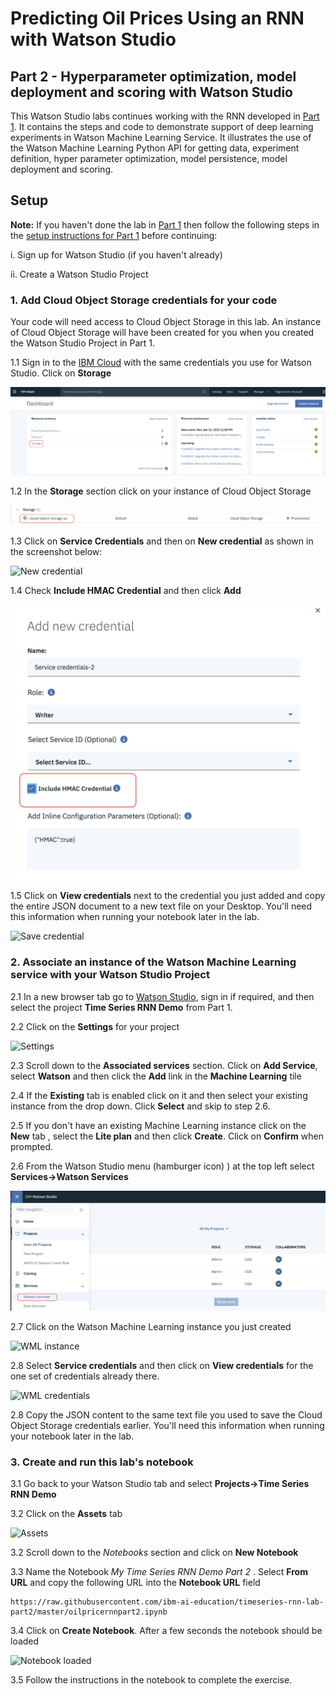 #  Predicting Oil Prices Using an RNN with Watson Studio

## Part 2 - Hyperparameter optimization, model deployment and scoring with Watson Studio

This Watson Studio labs continues working with the RNN developed in  [Part 1](https://github.com/justinmccoy/timeseries-rnn-lab-part1). It contains the steps and code to demonstrate support of deep learning experiments in Watson Machine Learning Service. It illustrates the use of  the  Watson Machine Learning Python API for getting data, experiment definition, hyper parameter optimization, model persistence, model deployment and scoring.

## Setup

**Note:** If you haven't done  the lab in [Part 1](https://github.com/justinmccoy/timeseries-rnn-lab-part1) then follow the following steps in the [setup instructions for Part 1](https://github.com/justinmccoy/timeseries-rnn-lab-part1#setup) before continuing:

   i. Sign up for Watson Studio (if you haven't already)

   ii. Create a Watson Studio Project


### 1. Add Cloud Object Storage credentials for your code

Your code  will need access to Cloud Object Storage in this lab. An instance of Cloud Object Storage  will have been created for you when you created the Watson Studio Project in Part 1.

1.1 Sign in to the [IBM Cloud](https://cloud.ibm.com) with the same credentials you use for Watson Studio. Click on **Storage**

![Dashboard](images/ssV2.2.png)

1.2 In the **Storage** section click on your instance of Cloud Object Storage

![COS Instance](images/ssV2.4.png)


1.3 Click  on **Service Credentials** and then on **New credential** as shown in the screenshot below:

![New credential](images/ssV2.5.png)


1.4 Check **Include HMAC Credential** and then click **Add**

![Add new credential](images/ss3.1.png)


1.5 Click on **View credentials** next to the  credential you just added and copy the entire JSON document to a new text file on your Desktop. You'll need this information when running your notebook later in the lab.

![Save credential](images/ss4.png)


### 2. Associate an instance of the Watson Machine Learning service  with your Watson Studio Project

2.1 In a new browser tab go to  [Watson Studio](https://dataplatform.ibm.com), sign in if required, and then  select the project  **Time Series RNN Demo** from Part 1.


2.2 Click on the **Settings** for your project

![Settings](images/ss6.png)

2.3 Scroll down to the **Associated services** section. Click on **Add Service**, select **Watson** and then click the **Add** link in the **Machine Learning** tile

2.4 If the **Existing** tab is enabled click on it and then select your existing instance from the drop down. Click **Select** and skip to step 2.6.

2.5 If you don't have an existing Machine Learning instance click on the **New** tab , select the **Lite plan** and then click **Create**. Click on **Confirm** when prompted.

2.6 From the Watson Studio menu (hamburger icon) ) at the top left select **Services->Watson Services**

![Watson Services](images/ssV2.6.png)

2.7 Click on the Watson Machine Learning instance you just created

![WML instance](images/ssV2.7.png)

2.8 Select **Service credentials** and then click on **View credentials** for the one set of credentials already there.

![WML credentials](images/ss9.png)


2.8 Copy the JSON content to the  same text file you used to save the Cloud Object Storage credentials earlier. You'll need this information when running your notebook later in the lab.


### 3. Create  and run this lab's notebook

3.1 Go back to your Watson Studio tab and select **Projects->Time Series RNN Demo**

3.2 Click on the **Assets** tab

![Assets](images/ss3.png)

3.2 Scroll down to the *Notebooks* section and click on **New Notebook**

3.3 Name the Notebook *My Time Series RNN Demo Part 2* . Select **From URL** and copy the following URL into the **Notebook URL** field

```
https://raw.githubusercontent.com/ibm-ai-education/timeseries-rnn-lab-part2/master/oilpricernnpart2.ipynb
```

3.4 Click on **Create Notebook**. After a few seconds the notebook should be loaded

![Notebook loaded](images/ss10.png)

3.5 Follow the instructions in the notebook to complete the exercise.

